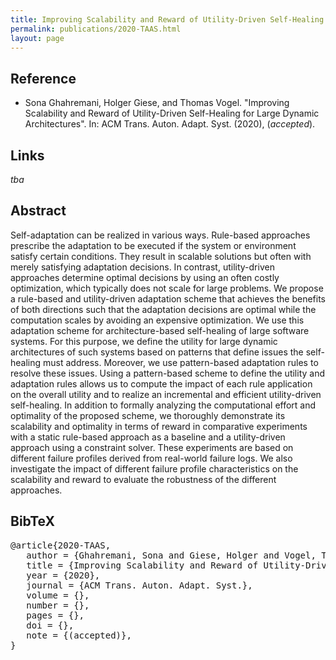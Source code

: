 ```yaml
---
title: Improving Scalability and Reward of Utility-Driven Self-Healing for Large Dynamic Architectures
permalink: publications/2020-TAAS.html
layout: page
---
```


## Reference
* Sona Ghahremani, Holger Giese, and Thomas Vogel. "Improving Scalability and Reward of Utility-Driven Self-Healing for Large Dynamic Architectures". In: ACM Trans. Auton. Adapt. Syst. (2020), (_accepted_).


## Links
_tba_

## Abstract
Self-adaptation can be realized in various ways. Rule-based approaches prescribe the adaptation to be executed if the system or environment satisfy certain conditions. They result in scalable solutions but often with merely satisfying adaptation decisions. In contrast, utility-driven approaches determine optimal decisions by using an often costly optimization, which typically does not scale for large problems. We propose a rule-based and utility-driven adaptation scheme that achieves the benefits of both directions such that the adaptation decisions are optimal while the computation scales by avoiding an expensive optimization. We use this adaptation scheme for architecture-based self-healing of large software systems. For this purpose, we define the utility for large dynamic architectures of such systems based on patterns that define issues the self-healing must address. Moreover, we use pattern-based adaptation rules to resolve these issues. Using a pattern-based scheme to define the utility and adaptation rules allows us to compute the impact of each rule application on the overall utility and to realize an incremental and efficient utility-driven self-healing. In addition to formally analyzing the computational effort and optimality of the proposed scheme, we thoroughly demonstrate its scalability and optimality in terms of reward in comparative experiments with a static rule-based approach as a baseline and a utility-driven approach using a constraint solver. These experiments are based on different failure profiles derived from real-world failure logs. We also investigate the impact of different failure profile characteristics on the scalability and reward to evaluate the robustness of the different approaches.

## BibTeX

<div class="bibtex">
<pre>@article{2020-TAAS,
   author = {Ghahremani, Sona and Giese, Holger and Vogel, Thomas},
   title = {Improving Scalability and Reward of Utility-Driven Self-Healing for Large Dynamic Architectures},
   year = {2020},
   journal = {ACM Trans. Auton. Adapt. Syst.},
   volume = {},
   number = {},
   pages = {},
   doi = {},
   note = {(accepted)},
}</pre>
</div>
